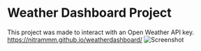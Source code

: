 # Weather Dashboard Project

This project was made to interact with an Open Weather API key.
https://nitrammm.github.io/weatherdashboard/
![Screenshot](https://user-images.githubusercontent.com/109441438/191548818-ee4f2867-7c7a-43ab-ba50-82edafcfa717.png)

